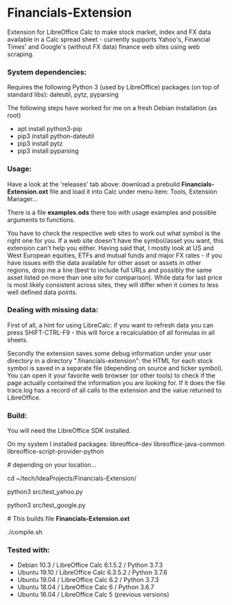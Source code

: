 # Financials-Extension

Extension for LibreOffice Calc to make stock market, index and FX data available in a Calc spread 
sheet - currently supports Yahoo's, Financial Times' and Google's (without FX data) finance web sites using web scraping.

### System dependencies:

Requires the following Python 3 (used by LibreOffice) packages (on top of standard libs): dateutil, pytz, pyparsing 

The following steps have worked for me on a fresh Debian installation (as root)
- apt install python3-pip
- pip3 install python-dateutil
- pip3 install pytz
- pip3 install pyparsing

### Usage:

Have a look at the 'releases' tab above: download a prebuild **Financials-Extension.oxt** file and load it into Calc 
under menu item: Tools, Extension Manager...

There is a file **examples.ods** there too with usage examples and possible arguments to functions.

You have to check the respective web sites to work out what symbol is the right one for you. If a web site doesn't have 
the symbol/asset you want, this extension can't help you either. Having said that, I mostly look at US and West European 
equities, ETFs and mutual funds and major FX rates - if you have issues with the data available for other asset or 
assets in other regions, drop me a line (best to include full URLs and possibly the same asset listed on more than one 
site for comparison). While data for last price is most likely consistent across sites, they will differ when it comes to 
less well defined data points.     

### Dealing with missing data:

First of all, a hint for using LibreCalc: if you want to refresh data you can press SHIFT-CTRL-F9 - this will force a 
recalculation of all formulas in all sheets. 

Secondly the extension saves some debug information under your user directory in a directory ".financials-extension": 
the HTML for each stock symbol is saved in a separate file (depending on source and ticker symbol). You can open it 
your favorite web browser (or other tools) to check if the page actually contained the information you are looking for. 
If it does the file trace.log has a record of all calls to the extension and the value returned to LibreOffice.  

### Build:

You will need the LibreOffice SDK installed. 

On my system I installed packages: libreoffice-dev libreoffice-java-common libreoffice-script-provider-python

\# depending on your location...

cd ~/tech/IdeaProjects/Financials-Extension/

python3 src/test_yahoo.py

python3 src/test_google.py

\# This builds file **Financials-Extension.oxt**

./compile.sh

### Tested with:
- Debian 10.3  / LibreOffice Calc 6.1.5.2 / Python 3.7.3
- Ubuntu 19.10 / LibreOffice Calc 6.3.5.2 / Python 3.7.6
- Ubuntu 19.04 / LibreOffice Calc 6.2 / Python 3.7.3
- Ubuntu 18.04 / LibreOffice Calc 6 / Python 3.6.7
- Ubuntu 16.04 / LibreOffice Calc 5 (previous versions)
